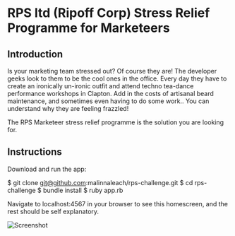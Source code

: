 # RPS ltd (Ripoff Corp) Stress Relief Programme for Marketeers

Introduction
-------
Is your marketing team stressed out?  Of course they are!  The developer geeks look to them to be the cool ones in the office.  Every day they have to create an ironically un-ironic outfit and attend techno tea-dance performance workshops in Clapton.  Add in the costs of artisanal beard maintenance, and sometimes even having to do some work..  You can understand why they are feeling frazzled!

The RPS Marketeer stress relief programme is the solution you are looking for.  

Instructions
----

Download and run the app:

$ git clone git@github.com:malinnaleach/rps-challenge.git
$ cd rps-challenge
$ bundle install
$ ruby app.rb

Navigate to localhost:4567 in your browser to see this homescreen, and the rest should be self explanatory.

![Screenshot](https://photos-6.dropbox.com/t/2/AABnMl6OZMVfJRirbUcjM5nDs8wjK_F2cuGu34pt3mG_XQ/12/95118321/png/32x32/1/_/1/2/Screen%20Shot%202016-10-16%20at%2010.06.29.png/EMqo6UkYLyACKAI/G_T4oiL0aIXjusWdL4cmdl8ZjJQAOeTXpqsC_dfStsg?size=2048x1536&size_mode=3)
